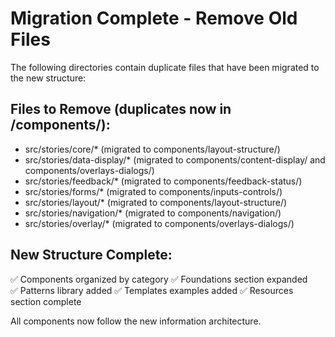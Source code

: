 # Migration Complete - Remove Old Files

The following directories contain duplicate files that have been migrated to the new structure:

## Files to Remove (duplicates now in /components/):
- src/stories/core/* (migrated to components/layout-structure/)
- src/stories/data-display/* (migrated to components/content-display/ and components/overlays-dialogs/)
- src/stories/feedback/* (migrated to components/feedback-status/)
- src/stories/forms/* (migrated to components/inputs-controls/)
- src/stories/layout/* (migrated to components/layout-structure/)
- src/stories/navigation/* (migrated to components/navigation/)
- src/stories/overlay/* (migrated to components/overlays-dialogs/)

## New Structure Complete:
✅ Components organized by category
✅ Foundations section expanded  
✅ Patterns library added
✅ Templates examples added
✅ Resources section complete

All components now follow the new information architecture.
